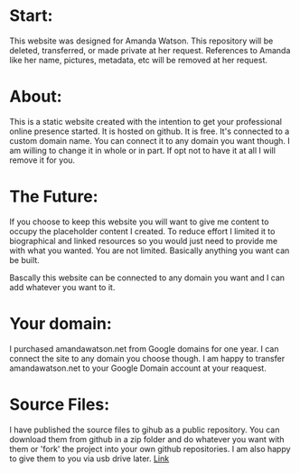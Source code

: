 # Start:

This website was designed for Amanda Watson. 
This repository will be deleted, transferred, or made private at her request.
References to Amanda like her name, pictures, metadata, etc will be removed at her request.

# About:

This is a static website created with the intention to get your professional online presence started. It is hosted on github. It is free. It's connected to a custom domain name. You can connect it to any domain you want though. I am willing to change it in whole or in part. If opt not to have it at all I will remove it for you. 

# The Future: 

If you choose to keep this website you will want to give me content to occupy the placeholder content I created. To reduce effort I limited it to biographical and linked resources so you would just need to provide me with what you wanted. You are not limited. Basically anything you want can be built.

Bascally this website can be connected to any domain you want and I can add whatever you want to it. 

# Your domain:

I purchased amandawatson.net from Google domains for one year. I can connect the site to any domain you choose though. I am happy to transfer amandawatson.net to your Google Domain account at your reaquest.

# Source Files:

I have published the source files to gihub as a public repository. You can download them from github in a zip folder and do whatever you want with them or 'fork' the project into your own github repositories.  I am also happy to give them to you via usb drive later.
<a href="https://github.com/micah4thewin/amanda/" alt="Amanda Watson Source Files">Link</a>

